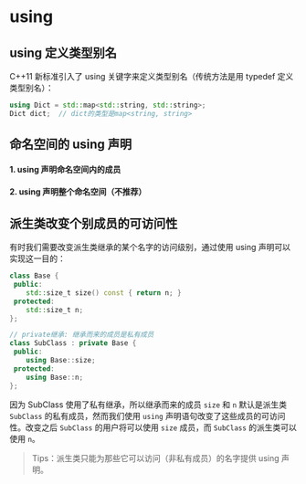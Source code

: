 # using

## using 定义类型别名

C++11 新标准引入了 using 关键字来定义类型别名（传统方法是用 typedef 定义类型别名）：

```c++
using Dict = std::map<std::string, std::string>;
Dict dict;  // dict的类型是map<string, string> 
```

## 命名空间的 using 声明

#### 1. using 声明命名空间内的成员

#### 2. using 声明整个命名空间（不推荐）

## 派生类改变个别成员的可访问性

有时我们需要改变派生类继承的某个名字的访问级别，通过使用 using 声明可以实现这一目的：

```c++
class Base {
 public:
    std::size_t size() const { return n; }
 protected:
    std::size_t n;
};

// private继承: 继承而来的成员是私有成员
class SubClass : private Base {
 public:
    using Base::size;
 protected:
    using Base::n;
};

```

因为 SubClass 使用了私有继承，所以继承而来的成员 `size` 和 `n` 默认是派生类 `SubClass` 的私有成员，然而我们使用 `using` 声明语句改变了这些成员的可访问性。改变之后 `SubClass` 的用户将可以使用 `size` 成员，而 `SubClass` 的派生类可以使用 `n`。

> Tips：派生类只能为那些它可以访问（非私有成员）的名字提供 using 声明。